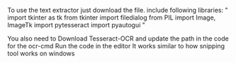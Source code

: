 To use the text extractor just download the file.
include following libraries: 
" import tkinter as tk
from tkinter import filedialog
from PIL import Image, ImageTk
import pytesseract
import pyautogui "

You also need to Download Tesseract-OCR and update the path in the code for the ocr-cmd
Run the code in the editor
It works similar to how snipping tool works on windows
